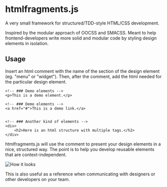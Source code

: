 htmlfragments.js
================

A very small framework for structured/TDD-style HTML/CSS development.

Inspired by the modular approach of OOCSS and SMACSS. Meant to help frontend-developers write more solid and modular code by styling design elements in isolation.

Usage
---

Insert an html comment with the name of the section of the design element (eg. "menu" or "widget").
Then, after the comment, add the html needed for the particular design element.

	<!-- ### Demo elements -->
    <p>This is a demo element.</p>

    <!-- ### Demo elements -->
    <a href="#">This is a demo link.</a>


    <!-- ### Another kind of elements -->
    <div>
        <h2>Here is an html structure with multiple tags.</h2>
    </div>

htmlfragments.js will use the comment to present your design elements in a nice, structured way.
The point is to help you develop reusable elements that are context-independent.

![How it looks](https://github.com/jakobloekke/htmlfragments.js/raw/master/demo/preview.png)

This is also useful as a reference when communicating with designers or other developers on your team.